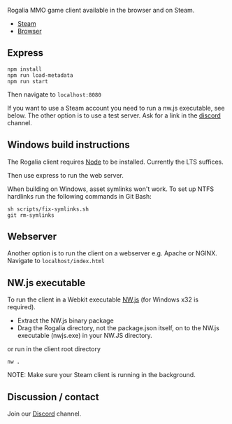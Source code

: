 Rogalia MMO game client available in the browser and on Steam.

- [Steam](http://store.steampowered.com/app/528460/)
- [Browser](http://rogalia.ru/play)

## Express
```
npm install
npm run load-metadata
npm run start
```

Then navigate to `localhost:8080`

If you want to use a Steam account you need to run a nw.js executable, see below.
The other option is to use a test server. Ask for a link in the [discord](https://discord.gg/eCxFe8w) channel.

## Windows build instructions

The Rogalia client requires [Node](https://nodejs.org/en/) to be installed. Currently the LTS suffices.

Then use express to run the web server.

When building on Windows, asset symlinks won't work. To set up NTFS hardlinks run the following commands in Git Bash:
```
sh scripts/fix-symlinks.sh
git rm-symlinks
```

## Webserver

Another option is to run the client on a webserver e.g. Apache or NGINX.
Navigate to `localhost/index.html`

## NW.js executable

To run the client in a Webkit executable [NW.js](https://github.com/nwjs/nw.js) (for Windows x32 is required).

* Extract the NW.js binary package
* Drag the Rogalia directory, not the package.json itself, on to the NW.js executable (nwjs.exe) in your NW.JS directory.

or run in the client root directory

```
nw .
```

NOTE: Make sure your Steam client is running in the background.

## Discussion / contact

Join our [Discord](https://discord.gg/eCxFe8w) channel.
